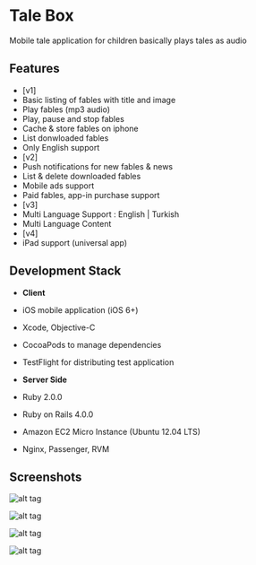 Tale Box
========

Mobile tale application for children basically plays tales as audio


Features
-------------------
- [v1]
 - Basic listing of fables with title and image
 - Play fables (mp3 audio)
 - Play, pause and stop fables
 - Cache & store fables on iphone
 - List donwloaded fables
 - Only English support
- [v2]
 - Push notifications for new fables & news
 - List & delete downloaded fables
 - Mobile ads support
 - Paid fables, app-in purchase support
- [v3]
 - Multi Language Support : English | Turkish
 - Multi Language Content
- [v4]
 - iPad support (universal app)


Development Stack
-----------------------
- **Client**
 - iOS mobile application (iOS 6+)
 - Xcode, Objective-C
 - CocoaPods to manage dependencies
 - TestFlight for distributing test application


- **Server Side**
 - Ruby 2.0.0
 - Ruby on Rails 4.0.0
 - Amazon EC2 Micro Instance (Ubuntu 12.04 LTS)
 - Nginx, Passenger, RVM


 

Screenshots
-------------------


![alt tag](https://raw.github.com/halilayyildiz/fablebox/master/screenshots/homepage.png)

![alt tag](https://raw.github.com/halilayyildiz/fablebox/master/screenshots/tale.png)

![alt tag](https://raw.github.com/halilayyildiz/fablebox/master/screenshots/sidemenu.png)

![alt tag](https://raw.github.com/halilayyildiz/fablebox/master/screenshots/settings.png)











